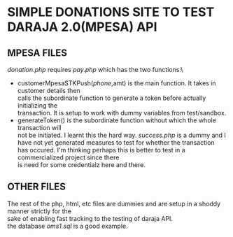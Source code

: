 # SIMPLE DONATIONS SITE TO TEST DARAJA 2.0(MPESA) API

## MPESA FILES
*donation.php* requires *pay.php* which has the two functions:\
- customerMpesaSTKPush($phone,$amt) is the main function. It takes in customer details then\
  calls the subordinate function to generate a token before actually initializing the\
  transaction. It is setup to work with dummy variables from test/sandbox.
- generateToken() is the subordinate function without which the whole transaction will\
  not be initiated. I learnt this the hard way. 
*success.php* is a dummy and I have not yet generated measures to test for whether the transaction\
has occured. I'm thinking perhaps this is better to test in a commercialized project since there\
is need for some credentialz here and there. 
## OTHER FILES
The rest of the php, html, etc files are dummies and are setup in a shoddy manner strictly for the\
sake of enabling fast tracking to the testing of daraja API.\
the database *oms1.sql* is a good example. 

